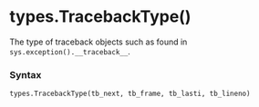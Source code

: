 # types.TracebackType()

The type of traceback objects such as found in `sys.exception().__traceback__`.

### Syntax

```python
types.TracebackType(tb_next, tb_frame, tb_lasti, tb_lineno)
```
